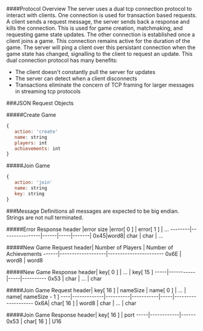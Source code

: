 ####Protocol Overview
The server uses a dual tcp connection protocol to interact with clients.
  One connection is used for transaction based requests.  A client sends a request message,
  the server sends back a response and kills the connection.  This is used for game creation, 
matchmaking, and requesting game state updates.
  The other connection is established once a client joins a game.  This connection remains active for the
  duration of the game.  The server will ping a client over this persistant connection when the game state 
has changed, signalling to the client to request an update.  This dual connection protocol has many benefits:
  * The client doesn't constantly pull the server for updates
  * The server can detect when a client disconnects
  * Transactions eliminate the concern of TCP framing for larger messages in streaming tcp protocols

###JSON Request Objects

#####Create Game
```javascript
{
   action: 'create'
   name: string
   players: int
   achievements: int
}
```

#####Join Game
```javascript
{
   action: 'join'
   name: string
   key: string
}
```



###Message Definitions
  all messages are expected to be big endian.  Strings are not null terminated.

#####Error Response
header  |error size      |error[ 0 ] | error[ 1 ] | ...
--------|----------------|------|-----|-------|
0x45|word8| char | char | ...

#####New Game Request
header| Number of Players | Number of Achievements
------|-------------------|-----------------------
0x6E | word8 | word8

#####New Game Response
header| key[ 0 ] | ... | key[ 15 ]
-----|-----------|-----|----------
0x53 | char | ... | char

#####Join Game Request
header| key[ 16 ] | nameSize | name[ 0 ] | ... | name[ nameSize - 1 ]
----|-------------|----------|-----------|-----|--------------------
0x6A| char[ 16 ] | word8 | char | ... | char

#####Join Game Response
header| key[ 16 ] | port 
-----|------------|------
0x53 | char[ 16 ] | U16
